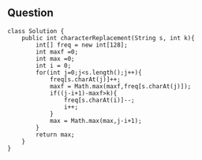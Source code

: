 ## Question
    class Solution {
        public int characterReplacement(String s, int k){
            int[] freq = new int[128];
            int maxf =0;
            int max =0;
            int i = 0;
            for(int j=0;j<s.length();j++){
                freq[s.charAt(j)]++;
                maxf = Math.max(maxf,freq[s.charAt(j)]);
                if((j-i+1)-maxf>k){
                    freq[s.charAt(i)]--;
                    i++;
                }
                max = Math.max(max,j-i+1);
            }
            return max;
        }
    }

